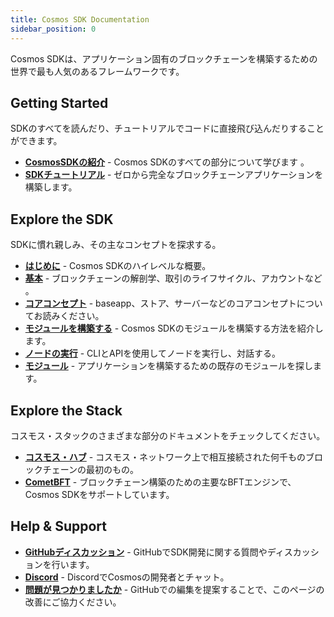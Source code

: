 ```yaml
---
title: Cosmos SDK Documentation
sidebar_position: 0
---
```

Cosmos SDKは、アプリケーション固有のブロックチェーンを構築するための世界で最も人気のあるフレームワークです。
## Getting Started
SDKのすべてを読んだり、チュートリアルでコードに直接飛び込んだりすることができます。

- [**CosmosSDKの紹介**](./intro/00-overview.md) \- Cosmos SDKのすべての部分について学びます
。
- [**SDKチュートリアル**](https://tutorials.cosmos.network) \- ゼロから完全なブロックチェーンアプリケーションを構築します。

## Explore the SDK
SDKに慣れ親しみ、その主なコンセプトを探求する。

- [**はじめに**](./intro/00-overview.md) \- Cosmos SDKのハイレベルな概要。
- [**基本**](./basics/00-app-anatomy.md) \- ブロックチェーンの解剖学、取引のライフサイクル、アカウントなど
。
- [**コアコンセプト**](./core/00-baseapp.md) \- baseapp、ストア、サーバーなどのコアコンセプトについてお読みください。
- [**モジュールを構築する**](./building-modules/01-intro.md) \- Cosmos SDKのモジュールを構築する方法を紹介します。
- [**ノードの実行**](./run-node/00-keyring.md) \- CLIとAPIを使用してノードを実行し、対話する。
- [**モジュール**](./modules/README.md) \- アプリケーションを構築するための既存のモジュールを探します。

## Explore the Stack
コスモス・スタックのさまざまな部分のドキュメントをチェックしてください。

- [**コスモス・ハブ**](https://hub.cosmos.network) \- コスモス・ネットワーク上で相互接続された何千ものブロックチェーンの最初のもの。
- [**CometBFT**](https://docs.cometbft.com) \- ブロックチェーン構築のための主要なBFTエンジンで、Cosmos SDKをサポートしています。

## Help & Support

- [**GitHubディスカッション**](https://github.com/orgs/cosmos/discussions) \- GitHubでSDK開発に関する質問やディスカッションを行います。
- [**Discord**](https://discord.gg/cosmosnetwork) \- DiscordでCosmosの開発者とチャット。
- [**問題が見つかりましたか**](https://github.com/cosmos/cosmos-sdk/edit/main/docs/docs/README.md) \- GitHubでの編集を提案することで、このページの改善にご協力ください。


